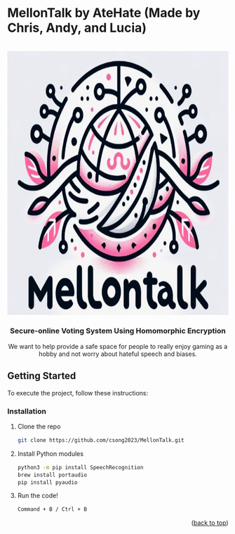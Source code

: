 # MellonTalk by AteHate (Made by Chris, Andy, and Lucia) 

<!-- PROJECT LOGO -->
<br />
<div align="center">
  <a href="#">
    <img src="mellontalk.jpeg" alt="Logo" width="800" height="600.56">
  </a>

  <h3 align="center">Secure-online Voting System Using Homomorphic Encryption
</h3>

  <p align="center">
    We want to help provide a safe space for people to really enjoy gaming as a hobby and not worry about hateful speech and biases.
  </p>
</div>


## Getting Started

To execute the project, follow these instructions:

### Installation


1. Clone the repo
   ```sh
   git clone https://github.com/csong2023/MellonTalk.git
   ```
2. Install Python modules
   ```sh
   python3 -m pip install SpeechRecognition
   brew install portaudio
   pip install pyaudio
   ```
3. Run the code!
   ```sh
   Command + B / Ctrl + B
   ```
<p align="right">(<a href="#readme-top">back to top</a>)</p>
